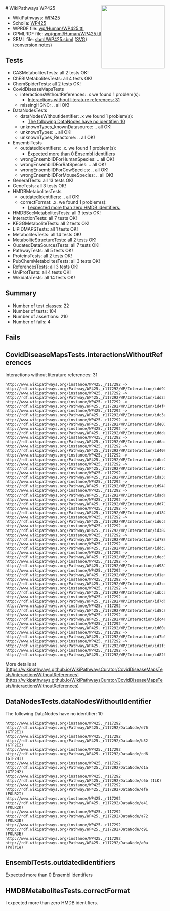 <img style="float: right; width: 200px" src="../logo.png" />
# WikiPathways WP425

* WikiPathways: [WP425](https://identifiers.org/wikipathways:WP425)
* Scholia: [WP425](https://scholia.toolforge.org/wikipathways/WP425)
* WPRDF file: [wp/Human/WP425.ttl](../wp/Human/WP425.ttl)
* GPMLRDF file: [wp/gpml/Human/WP425.ttl](../wp/gpml/Human/WP425.ttl)
* SBML file: [sbml/WP425.sbml](../sbml/WP425.sbml) ([SVG](../sbml/WP425.svg)) ([conversion notes](../sbml/WP425.txt))

## Tests
* CASMetabolitesTests: all 2 tests OK!
* ChEBIMetabolitesTests: all 4 tests OK!
* ChemSpiderTests: all 2 tests OK!
* CovidDiseaseMapsTests
    * interactionsWithoutReferences: .x we found 1 problem(s):
        * [Interactions without literature references: 31](#9701cd20)
    * missingHGNC: .. all OK!
* DataNodesTests
    * dataNodesWithoutIdentifier: .x we found 1 problem(s):
        * [The following DataNodes have no identifier: 10](#8792c490)
    * unknownTypes_knownDatasource: .. all OK!
    * unknownTypes: .. all OK!
    * unknownTypes_Reactome: .. all OK!
* EnsemblTests
    * outdatedIdentifiers: .x. we found 1 problem(s):
        * [Expected more than 0 Ensembl identifiers](#f44398b7)
    * wrongEnsemblIDForHumanSpecies: .. all OK!
    * wrongEnsemblIDForRatSpecies: .. all OK!
    * wrongEnsemblIDForCowSpecies: .. all OK!
    * wrongEnsemblIDForMouseSpecies: .. all OK!
* GeneralTests: all 13 tests OK!
* GeneTests: all 3 tests OK!
* HMDBMetabolitesTests
    * outdatedIdentifiers: .. all OK!
    * correctFormat: .x. we found 1 problem(s):
        * [I expected more than zero HMDB identifiers.](#ad154c1e)
* HMDBSecMetabolitesTests: all 3 tests OK!
* InteractionTests: all 7 tests OK!
* KEGGMetaboliteTests: all 2 tests OK!
* LIPIDMAPSTests: all 1 tests OK!
* MetabolitesTests: all 14 tests OK!
* MetaboliteStructureTests: all 2 tests OK!
* OudatedDataSourcesTests: all 7 tests OK!
* PathwayTests: all 5 tests OK!
* ProteinsTests: all 2 tests OK!
* PubChemMetabolitesTests: all 3 tests OK!
* ReferencesTests: all 3 tests OK!
* UniProtTests: all 4 tests OK!
* WikidataTests: all 14 tests OK!


## Summary

* Number of test classes: 22
* Number of tests: 104
* Number of assertions: 210
* Number of fails: 4

## Fails

<a name="9701cd20" />

## CovidDiseaseMapsTests.interactionsWithoutReferences

Interactions without literature references: 31
```
http://www.wikipathways.org/instance/WP425._r117292 -> http://rdf.wikipathways.org/Pathway/WP425._r117292/WP/Interaction/idd97fb617
http://www.wikipathways.org/instance/WP425._r117292 -> http://rdf.wikipathways.org/Pathway/WP425._r117292/WP/Interaction/idd2a3e157
http://www.wikipathways.org/instance/WP425._r117292 -> http://rdf.wikipathways.org/Pathway/WP425._r117292/WP/Interaction/id4f4992e1
http://www.wikipathways.org/instance/WP425._r117292 -> http://rdf.wikipathways.org/Pathway/WP425._r117292/WP/Interaction/idc3ab93c0
http://www.wikipathways.org/instance/WP425._r117292 -> http://rdf.wikipathways.org/Pathway/WP425._r117292/WP/Interaction/ide01280b7
http://www.wikipathways.org/instance/WP425._r117292 -> http://rdf.wikipathways.org/Pathway/WP425._r117292/WP/Interaction/idddaa0e09
http://www.wikipathways.org/instance/WP425._r117292 -> http://rdf.wikipathways.org/Pathway/WP425._r117292/WP/Interaction/id6aaa221d
http://www.wikipathways.org/instance/WP425._r117292 -> http://rdf.wikipathways.org/Pathway/WP425._r117292/WP/Interaction/id40919ebb
http://www.wikipathways.org/instance/WP425._r117292 -> http://rdf.wikipathways.org/Pathway/WP425._r117292/WP/Interaction/idbc08c81f
http://www.wikipathways.org/instance/WP425._r117292 -> http://rdf.wikipathways.org/Pathway/WP425._r117292/WP/Interaction/id477bca40
http://www.wikipathways.org/instance/WP425._r117292 -> http://rdf.wikipathways.org/Pathway/WP425._r117292/WP/Interaction/ida3071915
http://www.wikipathways.org/instance/WP425._r117292 -> http://rdf.wikipathways.org/Pathway/WP425._r117292/WP/Interaction/id940c8e40
http://www.wikipathways.org/instance/WP425._r117292 -> http://rdf.wikipathways.org/Pathway/WP425._r117292/WP/Interaction/idada40b23
http://www.wikipathways.org/instance/WP425._r117292 -> http://rdf.wikipathways.org/Pathway/WP425._r117292/WP/Interaction/idd71e0435
http://www.wikipathways.org/instance/WP425._r117292 -> http://rdf.wikipathways.org/Pathway/WP425._r117292/WP/Interaction/id180bb163
http://www.wikipathways.org/instance/WP425._r117292 -> http://rdf.wikipathways.org/Pathway/WP425._r117292/WP/Interaction/id6c6d49af
http://www.wikipathways.org/instance/WP425._r117292 -> http://rdf.wikipathways.org/Pathway/WP425._r117292/WP/Interaction/id3829c128
http://www.wikipathways.org/instance/WP425._r117292 -> http://rdf.wikipathways.org/Pathway/WP425._r117292/WP/Interaction/id788910a
http://www.wikipathways.org/instance/WP425._r117292 -> http://rdf.wikipathways.org/Pathway/WP425._r117292/WP/Interaction/iddc26d7e4
http://www.wikipathways.org/instance/WP425._r117292 -> http://rdf.wikipathways.org/Pathway/WP425._r117292/WP/Interaction/idec30066f
http://www.wikipathways.org/instance/WP425._r117292 -> http://rdf.wikipathways.org/Pathway/WP425._r117292/WP/Interaction/id981f2cf8
http://www.wikipathways.org/instance/WP425._r117292 -> http://rdf.wikipathways.org/Pathway/WP425._r117292/WP/Interaction/id1ef3ff00
http://www.wikipathways.org/instance/WP425._r117292 -> http://rdf.wikipathways.org/Pathway/WP425._r117292/WP/Interaction/id3cd65342
http://www.wikipathways.org/instance/WP425._r117292 -> http://rdf.wikipathways.org/Pathway/WP425._r117292/WP/Interaction/idbcb5343
http://www.wikipathways.org/instance/WP425._r117292 -> http://rdf.wikipathways.org/Pathway/WP425._r117292/WP/Interaction/id7dbb7660
http://www.wikipathways.org/instance/WP425._r117292 -> http://rdf.wikipathways.org/Pathway/WP425._r117292/WP/Interaction/id8c8b5974
http://www.wikipathways.org/instance/WP425._r117292 -> http://rdf.wikipathways.org/Pathway/WP425._r117292/WP/Interaction/idc4e1634
http://www.wikipathways.org/instance/WP425._r117292 -> http://rdf.wikipathways.org/Pathway/WP425._r117292/WP/Interaction/id60afae80
http://www.wikipathways.org/instance/WP425._r117292 -> http://rdf.wikipathways.org/Pathway/WP425._r117292/WP/Interaction/id7b92b560
http://www.wikipathways.org/instance/WP425._r117292 -> http://rdf.wikipathways.org/Pathway/WP425._r117292/WP/Interaction/id1f36e295
http://www.wikipathways.org/instance/WP425._r117292 -> http://rdf.wikipathways.org/Pathway/WP425._r117292/WP/Interaction/id826457bd
```

More details at [https://wikipathways.github.io/WikiPathwaysCurator/CovidDiseaseMapsTests/interactionsWithoutReferences](https://wikipathways.github.io/WikiPathwaysCurator/CovidDiseaseMapsTests/interactionsWithoutReferences)

<a name="8792c490" />

## DataNodesTests.dataNodesWithoutIdentifier

The following DataNodes have no identifier: 10
```
http://www.wikipathways.org/instance/WP425._r117292 http://rdf.wikipathways.org/Pathway/WP425._r117292/DataNode/e76 (GTF2E1)
http://www.wikipathways.org/instance/WP425._r117292 http://rdf.wikipathways.org/Pathway/WP425._r117292/DataNode/b32 (GTF2E2)
http://www.wikipathways.org/instance/WP425._r117292 http://rdf.wikipathways.org/Pathway/WP425._r117292/DataNode/cd6 (GTF2H1)
http://www.wikipathways.org/instance/WP425._r117292 http://rdf.wikipathways.org/Pathway/WP425._r117292/DataNode/d1a (GTF2H2)
http://www.wikipathways.org/instance/WP425._r117292 http://rdf.wikipathways.org/Pathway/WP425._r117292/DataNode/c6b (ILK)
http://www.wikipathways.org/instance/WP425._r117292 http://rdf.wikipathways.org/Pathway/WP425._r117292/DataNode/efe (POLR2I)
http://www.wikipathways.org/instance/WP425._r117292 http://rdf.wikipathways.org/Pathway/WP425._r117292/DataNode/e41 (POLR2K)
http://www.wikipathways.org/instance/WP425._r117292 http://rdf.wikipathways.org/Pathway/WP425._r117292/DataNode/a72 (POLR3D)
http://www.wikipathways.org/instance/WP425._r117292 http://rdf.wikipathways.org/Pathway/WP425._r117292/DataNode/c91 (POLR3E)
http://www.wikipathways.org/instance/WP425._r117292 http://rdf.wikipathways.org/Pathway/WP425._r117292/DataNode/a0a (Polr1e)
```

<a name="f44398b7" />

## EnsemblTests.outdatedIdentifiers

Expected more than 0 Ensembl identifiers
<a name="ad154c1e" />

## HMDBMetabolitesTests.correctFormat

I expected more than zero HMDB identifiers.
